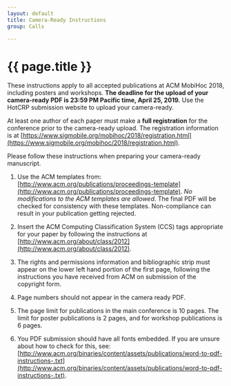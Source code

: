 ```yaml
---
layout: default
title: Camera-Ready Instructions
group: Calls

---
```


# {{ page.title }}

These instructions apply to all accepted publications at ACM MobiHoc 2018, including posters and workshops.
**The deadline for the upload of your camera-ready PDF is 23:59 PM Pacific time, April 25, 2019.**
Use the HotCRP submission website to upload your camera-ready.

At least one author of each paper must make a **full registration** for the conference prior to the camera-ready upload. The registration information is at [https://www.sigmobile.org/mobihoc/2018/registration.html](https://www.sigmobile.org/mobihoc/2018/registration.html).

Please follow these instructions when preparing your camera-ready manuscript.

1. Use the ACM templates from: [http://www.acm.org/publications/proceedings-template](http://www.acm.org/publications/proceedings-template). _No modifications to the ACM templates are allowed._ The final PDF will be checked for consistency with these templates. Non-compliance can result in your publication getting rejected.

2. Insert the ACM Computing Classification System (CCS) tags appropriate for your paper by following the instructions at [http://www.acm.org/about/class/2012](http://www.acm.org/about/class/2012).

3. The rights and permissions information and bibliographic strip must appear on the lower left hand portion of the first page, following the instructions you have received from ACM on submission of the copyright form.

4. Page numbers should not appear in the camera ready PDF.

5. The page limit for publications in the main conference is 10 pages. The limit for poster publications is 2 pages, and for workshop publications is 6 pages.

6. You PDF submission should have all fonts embedded. If you are unsure about how to check for this, see: [http://www.acm.org/binaries/content/assets/publications/word-to-pdf-instructions-.txt](http://www.acm.org/binaries/content/assets/publications/word-to-pdf-instructions-.txt).
